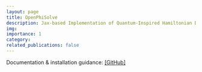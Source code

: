 ```yaml
---
layout: page
title: OpenPhiSolve
description: Jax-based Implementation of Quantum-Inspired Hamiltonian Descent (QIHD) for Mixed-Integer Quadratic Programming (QIHD)
img:
importance: 1
category:
related_publications: false
---
```


Documentation & installation guidance: [[GitHub]](https://github.com/Artephi-Computing/OpenPhiSolve)